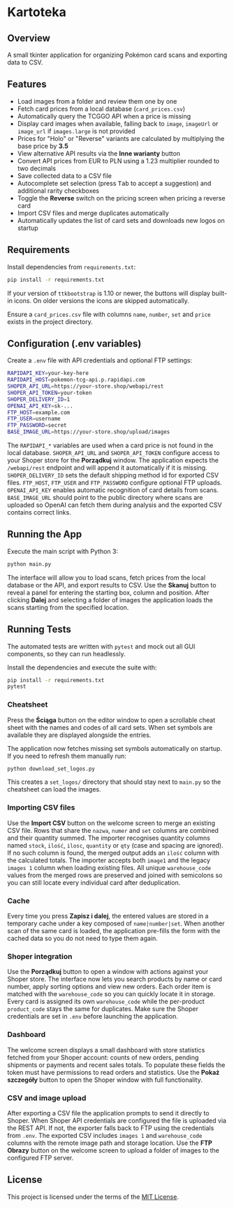 # Kartoteka

## Overview
A small tkinter application for organizing Pokémon card scans and exporting data to CSV.

## Features
- Load images from a folder and review them one by one
- Fetch card prices from a local database (`card_prices.csv`)
- Automatically query the TCGGO API when a price is missing
- Display card images when available, falling back to `image`, `imageUrl` or `image_url` if `images.large` is not provided
- Prices for "Holo" or "Reverse" variants are calculated by multiplying the base price by **3.5**
- View alternative API results via the **Inne warianty** button
- Convert API prices from EUR to PLN using a 1.23 multiplier rounded to two decimals
- Save collected data to a CSV file
- Autocomplete set selection (press <kbd>Tab</kbd> to accept a suggestion) and additional rarity checkboxes
- Toggle the **Reverse** switch on the pricing screen when pricing a reverse card
- Import CSV files and merge duplicates automatically
- Automatically updates the list of card sets and downloads new logos on startup

## Requirements
Install dependencies from `requirements.txt`:

```bash
pip install -r requirements.txt
```

If your version of `ttkbootstrap` is 1.10 or newer, the buttons will display built-in icons. On older versions the icons are skipped automatically.

Ensure a `card_prices.csv` file with columns `name`, `number`, `set` and `price` exists in the project directory.

## Configuration (.env variables)
Create a `.env` file with API credentials and optional FTP settings:

```bash
RAPIDAPI_KEY=your-key-here
RAPIDAPI_HOST=pokemon-tcg-api.p.rapidapi.com
SHOPER_API_URL=https://your-store.shop/webapi/rest
SHOPER_API_TOKEN=your-token
SHOPER_DELIVERY_ID=1
OPENAI_API_KEY=sk-...
FTP_HOST=example.com
FTP_USER=username
FTP_PASSWORD=secret
BASE_IMAGE_URL=https://your-store.shop/upload/images
```

The `RAPIDAPI_*` variables are used when a card price is not found in the local database. `SHOPER_API_URL` and `SHOPER_API_TOKEN` configure access to your Shoper store for the **Porządkuj** window. The application expects the `/webapi/rest` endpoint and will append it automatically if it is missing. `SHOPER_DELIVERY_ID` sets the default shipping method id for exported CSV files. `FTP_HOST`, `FTP_USER` and `FTP_PASSWORD` configure optional FTP uploads. `OPENAI_API_KEY` enables automatic recognition of card details from scans. `BASE_IMAGE_URL` should point to the public directory where scans are uploaded so OpenAI can fetch them during analysis and the exported CSV contains correct links.

## Running the App
Execute the main script with Python 3:

```bash
python main.py
```

The interface will allow you to load scans, fetch prices from the local database
or the API, and export results to CSV.  Use the **Skanuj** button to reveal a
panel for entering the starting box, column and position.  After clicking
**Dalej** and selecting a folder of images the application loads the scans
starting from the specified location.

## Running Tests
The automated tests are written with `pytest` and mock out all GUI components,
so they can run headlessly.

Install the dependencies and execute the suite with:

```bash
pip install -r requirements.txt
pytest
```

### Cheatsheet
Press the **Ściąga** button on the editor window to open a scrollable cheat sheet with the names and codes of all card sets. When set symbols are available they are displayed alongside the entries.

The application now fetches missing set symbols automatically on startup. If you need to refresh them manually run:

```bash
python download_set_logos.py
```

This creates a `set_logos/` directory that should stay next to `main.py` so the cheatsheet can load the images.

### Importing CSV files
Use the **Import CSV** button on the welcome screen to merge an existing CSV file. Rows that share the `nazwa`, `numer` and `set` columns are combined and their quantity summed. The importer recognises quantity columns named `stock`, `ilość`, `ilosc`, `quantity` or `qty` (case and spacing are ignored). If no such column is found, the merged output adds an `ilość` column with the calculated totals. The importer accepts both `image1` and the legacy `images 1` column when loading existing files. All unique `warehouse_code` values from the merged rows are preserved and joined with semicolons so you can still locate every individual card after deduplication.

### Cache
Every time you press **Zapisz i dalej**, the entered values are stored in a temporary cache under a key composed of `name|number|set`. When another scan of the same card is loaded, the application pre-fills the form with the cached data so you do not need to type them again.

### Shoper integration
Use the **Porządkuj** button to open a window with actions against your Shoper store. The interface now lets you search products by name or card number, apply sorting options and view new orders. Each order item is matched with the `warehouse_code` so you can quickly locate it in storage. Every card is assigned its own `warehouse_code` while the per-product `product_code` stays the same for duplicates. Make sure the Shoper credentials are set in `.env` before launching the application.

### Dashboard
The welcome screen displays a small dashboard with store statistics fetched from your Shoper account: counts of new orders, pending shipments or payments and recent sales totals. To populate these fields the token must have permissions to read orders and statistics. Use the **Pokaż szczegóły** button to open the Shoper window with full functionality.

### CSV and image upload
After exporting a CSV file the application prompts to send it directly to Shoper. When Shoper API credentials are configured the file is uploaded via the REST API. If not, the exporter falls back to FTP using the credentials from `.env`. The exported CSV includes `images 1` and `warehouse_code` columns with the remote image path and storage location. Use the **FTP Obrazy** button on the welcome screen to upload a folder of images to the configured FTP server.

## License
This project is licensed under the terms of the [MIT License](LICENSE).
